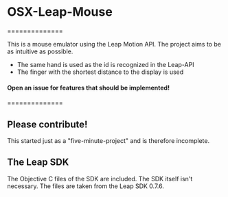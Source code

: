 # OSX-Leap-Mouse
==============

This is a mouse emulator using the Leap Motion API.
The project aims to be as intuitive as possible.

* The same hand is used as the id is recognized in the Leap-API
* The finger with the shortest distance to the display is used

#### Open an issue for features that should be implemented!

==============

## Please contribute!

This started just as a "five-minute-project" and is therefore incomplete.

## The Leap SDK

The Objective C files of the SDK are included. The SDK itself isn't necessary. 
The files are taken from the Leap SDK 0.7.6.